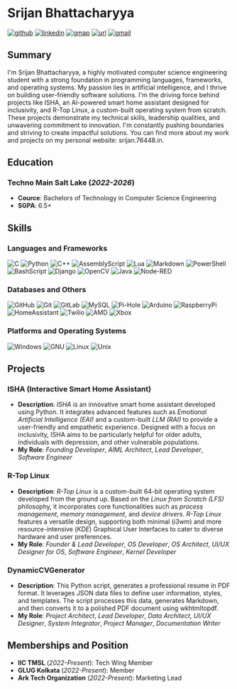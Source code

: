 # Srijan Bhattacharyya

[![github](https://img.shields.io/badge/GitHub-100000?style=plastic&logo=github&logoColor=white)](https://github.com/srijan-76448)
[![linkedin](https://img.shields.io/badge/LinkedIn-%230077B5.svg?style=plastic&logo=linkedin&logoColor=white)](https://www.linkedin.com/in/srijan76448/)
[![gmap](https://img.shields.io/badge/Google%20Maps-%23343a31.svg?style=plastic&logo=google-maps&logoColor=white)](https://maps.app.goo.gl/b4eGEH8mBk1Cd837A)
[![url](https://img.shields.io/badge/URL-%23000000.svg?style=plastic&logo=URL&logoColor=white)](https://srijan.76448.in)
[![gmail](https://img.shields.io/badge/Gmail-D14836?style=plastic&logo=gmail&logoColor=white)](mailto:srijan.76448@gmail.com)

## Summary
I'm Srijan Bhattacharyya, a highly motivated computer science engineering student with a strong foundation in programming languages, frameworks, and operating systems. My passion lies in artificial intelligence, and I thrive on building user-friendly software solutions. I'm the driving force behind projects like ISHA, an AI-powered smart home assistant designed for inclusivity, and R-Top Linux, a custom-built operating system from scratch. These projects demonstrate my technical skills, leadership qualities, and unwavering commitment to innovation. I'm constantly pushing boundaries and striving to create impactful solutions. You can find more about my work and projects on my personal website: srijan.76448.in.

## Education
### Techno Main Salt Lake (*2022-2026*)
- **Cource**: Bachelors of Technology in Computer Science Engineering
- **SGPA**: 6.5+

## Skills
### Languages and Frameworks
![C](https://img.shields.io/badge/C-00599C.svg?style=plastic&logo=c&logoColor=white)
![Python](https://img.shields.io/badge/Python-3670A0.svg?style=plastic&logo=python&logoColor=ffdd54)
![C++](https://img.shields.io/badge/C++-00599C.svg?style=plastic&logo=c%2B%2B&logoColor=white)
![AssemblyScript](https://img.shields.io/badge/assembly%20script-%23000000.svg?style=plastic&logo=assemblyscript&logoColor=white)
![Lua](https://img.shields.io/badge/Lua-2C2D72.svg?style=plastic&logo=lua&logoColor=white)
![Markdown](https://img.shields.io/badge/markdown-%23000000.svg?style=plastic&logo=markdown&logoColor=white)
![PowerShell](https://img.shields.io/badge/PowerShell-%235391FE.svg?style=plastic&logo=powershell&logoColor=white)
![BashScript](https://img.shields.io/badge/Bash-4A86E8.svg?style=plastic&logo=bash&logoColor=white)
![Django](https://img.shields.io/badge/django-%23092E20.svg?style=plastic&logo=django&logoColor=white)
![OpenCV](https://img.shields.io/badge/OpenCV-5C3EE8.svg?style=plastic&logo=opencv&logoColor=white)
![Java](https://img.shields.io/badge/Java-ED8B00.svg?style=plastic&logo=java&logoColor=white)
![Node-RED](https://img.shields.io/badge/Node--RED-ff0000.svg?style=plastic&logo=node-red&logoColor=white)

### Databases and Others
![GitHub](https://img.shields.io/badge/GitHub-181717.svg?style=plastic&logo=github&logoColor=white)
![Git](https://img.shields.io/badge/Git-F05032.svg?style=plastic&logo=git&logoColor=white)
![GitLab](https://img.shields.io/badge/GitLab-FC6D26.svg?style=plastic&logo=gitlab&logoColor=white)
![MySQL](https://img.shields.io/badge/MySQL-%234A7DA4.svg?style=plastic&logo=mysql&logoColor=white)
![Pi-Hole](https://img.shields.io/badge/pihole-%2396060C.svg?style=plastic&logo=pi-hole&logoColor=white)
![Arduino](https://img.shields.io/badge/Arduino-00979D.svg?style=plastic&logo=arduino&logoColor=white)
![RaspberryPi](https://img.shields.io/badge/-Raspberry_Pi-C51A4A?style=plastic&logo=Raspberry-Pi)
![HomeAssistant](https://img.shields.io/badge/Home%20Assistant-41BDF5.svg?style=plastic&logo=home-assistant&logoColor=white)
![Twilio](https://img.shields.io/badge/Twilio-FFA500.svg?style=plastic&logo=twilio&logoColor=white)
![AMD](https://img.shields.io/badge/AMD-ED1C24.svg?style=plastic&logo=amd&logoColor=white)
![Xbox](https://img.shields.io/badge/Xbox-107C10.svg?style=plastic&logo=xbox&logoColor=white)

### Platforms and Operating Systems
![Windows](https://img.shields.io/badge/Windows-0078D6?style=plastic&logo=windows&logoColor=white)
![GNU](https://img.shields.io/badge/GNU-fff?style=plastic&logo=gnu&logoColor=000000)
![Linux](https://img.shields.io/badge/Linux-FFCC00?style=plastic&logo=linux&logoColor=2F3033)
![Unix](https://img.shields.io/badge/Unix-fff?style=plastic&logo=unix&logoColor=black)

## Projects
### ISHA (Interactive Smart Home Assistant)
- **Description**: *ISHA* is an innovative smart home assistant developed using Python. It integrates advanced features such as *Emotional Artificial Intelligence (EAI)* and a custom-built *LLM (RAI)* to provide a user-friendly and empathetic experience. Designed with a focus on inclusivity, ISHA aims to be particularly helpful for older adults, individuals with depression, and other vulnerable populations.
- **My Role**: *Founding Developer*, *AIML Architect*, *Lead Developer*, *Software Engineer*

### R-Top Linux
- **Description**: *R-Top Linux* is a custom-built 64-bit operating system developed from the ground up. Based on the *Linux from Scratch (LFS)* philosophy, it incorporates core functionalities such as *process management*, *memory management*, and *device drivers*. *R-Top Linux* features a versatile design, supporting both minimal (*i3wm*) and more resource-intensive (*KDE*) Graphical User Interfaces to cater to diverse hardware and user preferences.
- **My Role**: *Founder & Lead Developer*, *OS Developer*, *OS Architect*, *UI/UX Designer for OS*, *Software Engineer*, *Kernel Developer*

### DynamicCVGenerator
- **Description**: This Python script, generates a professional resume in PDF format. It leverages JSON data files to define user information, styles, and templates. The script processes this data, generates Markdown, and then converts it to a polished PDF document using wkhtmltopdf.
- **My Role**: *Project Architect*, *Lead Developer*, *Data Architect*, *UI/UX Designer*, *System Integrator*, *Project Manager*, *Documentation Writer*

## Memberships and Position
- **IIC TMSL** (*2022-Present*): Tech Wing Member
- **GLUG Kolkata** (*2022-Present*): Member
- **Ark Tech Organization** (*2022-Present*): Marketing Lead

